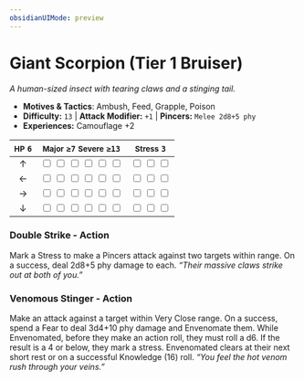 ```yaml
---
obsidianUIMode: preview
---
```

# Giant Scorpion (Tier 1 Bruiser)

*A human-sized insect with tearing claws and a stinging tail.*

- **Motives & Tactics**: Ambush, Feed, Grapple, Poison
- **Difficulty:** `13` | **Attack Modifier:** `+1` | **Pincers:** `Melee 2d8+5 phy`
- **Experiences:** Camouflage +2

| <small>HP</small> `6` | <small>Major</small> `≥7` <small>Severe</small> `≥13` | <small>Stress</small> `3` |
|:-:|:-:|:-:|
| ↑ |  <input type="checkbox" unchecked id="97e75bdb"> <input type="checkbox" unchecked id="8914a681"> <input type="checkbox" unchecked id="4a0f79dd"> <input type="checkbox" unchecked id="16e6c2d4"> <input type="checkbox" unchecked id="0021df30"> <input type="checkbox" unchecked id="3b115d9c"> |  <input type="checkbox" unchecked id="d456851f"> <input type="checkbox" unchecked id="95ab9bee"> <input type="checkbox" unchecked id="bcb5e4e0"> |
| ← |  <input type="checkbox" unchecked id="42493da8"> <input type="checkbox" unchecked id="c05bcf8c"> <input type="checkbox" unchecked id="869d1460"> <input type="checkbox" unchecked id="f75c4f95"> <input type="checkbox" unchecked id="b793e20e"> <input type="checkbox" unchecked id="786b4c7c"> |  <input type="checkbox" unchecked id="07dc874f"> <input type="checkbox" unchecked id="6274e417"> <input type="checkbox" unchecked id="b164eae7"> |
| → |  <input type="checkbox" unchecked id="e7df33e3"> <input type="checkbox" unchecked id="0361fd2c"> <input type="checkbox" unchecked id="b93843a9"> <input type="checkbox" unchecked id="6d00d04f"> <input type="checkbox" unchecked id="be34144c"> <input type="checkbox" unchecked id="ff7d8104"> |  <input type="checkbox" unchecked id="4452d069"> <input type="checkbox" unchecked id="a08cfb9e"> <input type="checkbox" unchecked id="c87be877"> |
| ↓ |  <input type="checkbox" unchecked id="6b9d02bb"> <input type="checkbox" unchecked id="60e87f88"> <input type="checkbox" unchecked id="85694a97"> <input type="checkbox" unchecked id="3abc24b0"> <input type="checkbox" unchecked id="b64f9f9a"> <input type="checkbox" unchecked id="84a277b3"> |  <input type="checkbox" unchecked id="996cddc4"> <input type="checkbox" unchecked id="f9b96d99"> <input type="checkbox" unchecked id="b393ad22"> |

### Double Strike - Action

Mark a Stress to make a Pincers attack against two targets within range. On a success, deal 2d8+5 phy damage to each. *“Their massive claws strike out at both of you.”*

### Venomous Stinger - Action

Make an attack against a target within Very Close range. On a success, spend a Fear to deal 3d4+10 phy damage and Envenomate them. While Envenomated, before they make an action roll, they must roll a d6. If the result is a 4 or below, they mark a stress. Envenomated clears at their next short rest or on a successful Knowledge (16) roll. *“You feel the hot venom rush through your veins.”*